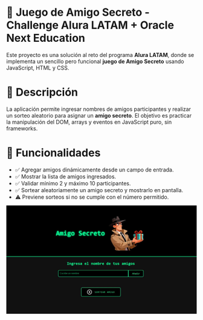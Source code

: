 # 🎁 Juego de Amigo Secreto - Challenge Alura LATAM + Oracle Next Education

Este proyecto es una solución al reto del programa **Alura LATAM**, donde se implementa un sencillo pero funcional **juego de Amigo Secreto** usando JavaScript, HTML y CSS.

# 🧠 Descripción

La aplicación permite ingresar nombres de amigos participantes y realizar un sorteo aleatorio para asignar un **amigo secreto**. El objetivo es practicar la manipulación del DOM, arrays y eventos en JavaScript puro, sin frameworks.

# 🚀 Funcionalidades

- ✅ Agregar amigos dinámicamente desde un campo de entrada.
- ✅ Mostrar la lista de amigos ingresados.
- ✅ Validar mínimo 2 y máximo 10 participantes.
- ✅ Sortear aleatoriamente un amigo secreto y mostrarlo en pantalla.
- ⚠️ Previene sorteos si no se cumple con el número permitido.

![alt text](./assets/Captura.png)